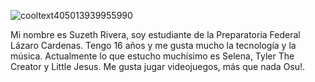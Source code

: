 ![cooltext405013939955990](https://user-images.githubusercontent.com/99761740/155261335-1cfbf147-43f7-4aa7-bb0a-39fd95728a69.gif)

Mi nombre es Suzeth Rivera, soy estudiante de la Preparatoria Federal Lázaro Cardenas. Tengo 16 años y me gusta mucho la tecnología y la música. 
Actualmente lo que estucho muchísimo es Selena, Tyler The Creator y Little Jesus. Me gusta jugar videojuegos, más que nada Osu!.
<!---![4e64336f6d09573ac85f1d31bcc662e0](https://user-images.githubusercontent.com/99761740/155261322-38db528f-8067-4ec8-b34f-db5645639fa3.jpg)


Actualmente estoy en cuarto semestre de Preparatoria. A continuación, dejo mi horario por cualquier duda: 

| Hora               | Lunes                   | Martes                                            | Miercoles             | Jueves                                 | Viernes                           |
|--------------------|-------------------------|---------------------------------------------------|-----------------------|----------------------------------------|-----------------------------------|
| 11:05-11:55        |                         | Mantenimiento y Redes de computo                  |                       |                                        | Mantenimiento y Redes de computo  |
| 12:00-12:50        |                         | Mantenimiento y Redes de computo                  |                       |                                        | Mantenimiento y Redes  de computo |
| 12:55-13:45        | Biología II             | Biología II                                       |                       |                                        | Matemáticas IV                    |
| 13:50-14:40        | Matemáticas IV          | Actividades Físicas  Deportivas y Recreativas  IV | Matemáticas IV        | Literatura II                          | Biología II                       |
| 14:45-15:35        | Literatura II           | Matemáticas IV                                    | Física II             | Matemáticas IV                         | Física II                         |
| 15:40-16:30        | Física II               | Historia de México II                             | Literatura II         | Historia de México II                  | Inglés IV                         |
| RECESO 16:30-17:00 |                         |                                                   |                       |                                        |                                   |
| 17:00-17:50        | Comunidades  Virtuales  | Física II                                         | Comunidades Virtuales | Actividades artísticas y culturales IV |                                   |
| 17:55-18:45        | Comunidades  Virtuales  |                                                   | Inglés IV             | Física II                              |                                   |
| 18:50-19:40        | Historia  de  México II |                                                   | Biología II           | Inglés IV                              |                                   |

suzethrivera/suzethrivera is a ✨ special ✨ repository because its `README.md` (this file) appears on your GitHub profile.
You can click the Preview link to take a look at your changes.
--->
